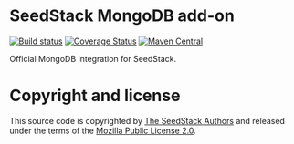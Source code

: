 # SeedStack MongoDB add-on

[![Build status](https://travis-ci.org/seedstack/mongodb-addon.svg?branch=master)](https://travis-ci.org/seedstack/mongodb-addon) [![Coverage Status](https://coveralls.io/repos/seedstack/mongodb-addon/badge.svg?branch=master)](https://coveralls.io/r/seedstack/mongodb-addon?branch=master) [![Maven Central](https://maven-badges.herokuapp.com/maven-central/org.seedstack.addons.mongodb/mongodb/badge.svg?style=flat)](https://maven-badges.herokuapp.com/maven-central/org.seedstack.addons.mongodb/mongodb)

Official MongoDB integration for SeedStack.

# Copyright and license

This source code is copyrighted by [The SeedStack Authors](https://github.com/seedstack/seedstack/blob/master/AUTHORS) and
released under the terms of the [Mozilla Public License 2.0](https://www.mozilla.org/MPL/2.0/). 
